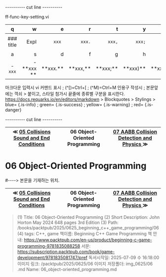 
---------- cut line ----------

ff-func-key-setting.vi

| q     | w     | e     | r     | t     | y     | u     | i     | o     | p     |
:------:|------:|------:|------:|------:|------:|------:|------:|------:|------:|
|### title | ``` ``` Expl| `xxx `|`xxx.`|`xxx,`|`xxx;`|`xxx)`|`xxx:`|`xxx}`| 없 음 |
| a     | s     | d     | f     | g     | h     | j     | k     | l     |
|- `xxx`|- \*\*xxx \*\*| \*\*xxx.\*\*| \*\*xxx,\*\*| \*\*xxx;\*\*| \*\*xxx)\*\*| \*\*xxx:\*\*| \*\*xxx}\*\*|

마크다운 입력시 vi 커맨드 표시 ; (^[)=Ctrl+[ ; (^M)=Ctrl+M
인용구 작성시 ; 본문앞에는 꺽쇠 > 붙이고, 스타일 첨가시 끝줄에 종류별 구분을 표시한다.
https://docs.requarks.io/en/editors/markdown > Blockquotes > Stylings >
blue= {.is-info} ; green= {.is-success} ; yellow= {.is-warning} ; red= {.is-danger}

---------- cut line ----------

| ≪ [ 05 Collisions Sound and End Conditions ](/books/packtpub/2025/0625_beginning_c++_game_programming/05) | 06 Object-Oriented Programming | [ 07 AABB Collision Detection and Physics ](/books/packtpub/2025/0625_beginning_c++_game_programming/07) ≫ |
|:----:|:----:|:----:|

# 06 Object-Oriented Programming
#----> 본문을 기재하는 위치.



| ≪ [ 05 Collisions Sound and End Conditions ](/books/packtpub/2025/0625_beginning_c++_game_programming/05) | 06 Object-Oriented Programming | [ 07 AABB Collision Detection and Physics ](/books/packtpub/2025/0625_beginning_c++_game_programming/07) ≫ |
|:----:|:----:|:----:|

> (1) Title: 06 Object-Oriented Programming
> (2) Short Description: John Horton May 2024 648 pages 3rd Edition
> (3) Path: /books/packtpub/2025/0625_beginning_c++_game_programming/06
> (4) tags: C++, game
> 책이름: Beginning C++ Game Programming
> 책 안내: https://www.packtpub.com/en-us/product/beginning-c-game-programming-9781835088258
> 서문: https://subscription.packtpub.com/book/game-development/9781835081747/pref
> 독서시작일: 2025-07-09 수 16:18:00
> 이미지 링크: /packtpub/2025/0625/06
> 이미지 저장폴더: img_0625/06
> .md Name: 06_object-oriented_programming.md

